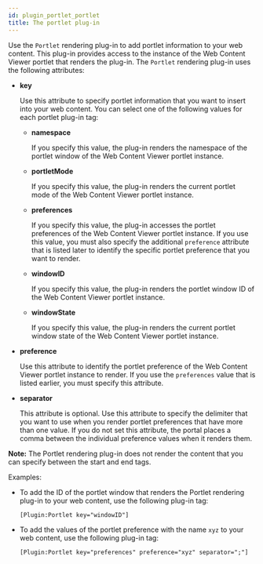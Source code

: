 ```yaml
---
id: plugin_portlet_portlet
title: The portlet plug-in
---
```





Use the `Portlet` rendering plug-in to add portlet information to your web content. This plug-in provides access to the instance of the Web Content Viewer portlet that renders the plug-in. The `Portlet` rendering plug-in uses the following attributes:

-   **key**

    Use this attribute to specify portlet information that you want to insert into your web content. You can select one of the following values for each portlet plug-in tag:

    -   **namespace**

        If you specify this value, the plug-in renders the namespace of the portlet window of the Web Content Viewer portlet instance.

    -   **portletMode**

        If you specify this value, the plug-in renders the current portlet mode of the Web Content Viewer portlet instance.

    -   **preferences**

        If you specify this value, the plug-in accesses the portlet preferences of the Web Content Viewer portlet instance. If you use this value, you must also specify the additional `preference` attribute that is listed later to identify the specific portlet preference that you want to render.

    -   **windowID**

        If you specify this value, the plug-in renders the portlet window ID of the Web Content Viewer portlet instance.

    -   **windowState**

        If you specify this value, the plug-in renders the current portlet window state of the Web Content Viewer portlet instance.

-   **preference**

    Use this attribute to identify the portlet preference of the Web Content Viewer portlet instance to render. If you use the `preferences` value that is listed earlier, you must specify this attribute.

-   **separator**

    This attribute is optional. Use this attribute to specify the delimiter that you want to use when you render portlet preferences that have more than one value. If you do not set this attribute, the portal places a comma between the individual preference values when it renders them.


**Note:** The Portlet rendering plug-in does not render the content that you can specify between the start and end tags.

Examples:

-   To add the ID of the portlet window that renders the Portlet rendering plug-in to your web content, use the following plug-in tag:

    ```
    [Plugin:Portlet key="windowID"]
    ```

-   To add the values of the portlet preference with the name `xyz` to your web content, use the following plug-in tag:

    ```
    [Plugin:Portlet key="preferences" preference="xyz" separator=";"]
    ```


